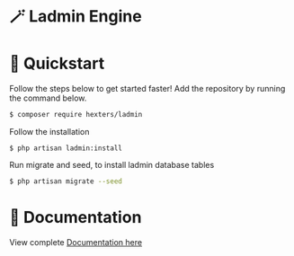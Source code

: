 # 🪄 Ladmin Engine


# 🚀 Quickstart

Follow the steps below to get started faster! Add the repository by running the command below.

```bash
$ composer require hexters/ladmin
```

Follow the installation
```
$ php artisan ladmin:install
```

Run migrate and seed, to install ladmin database tables
```bash
$ php artisan migrate --seed
```
# 📖 Documentation
View complete [Documentation here](https://github.com/hexters/ladmin-engine/wiki)
